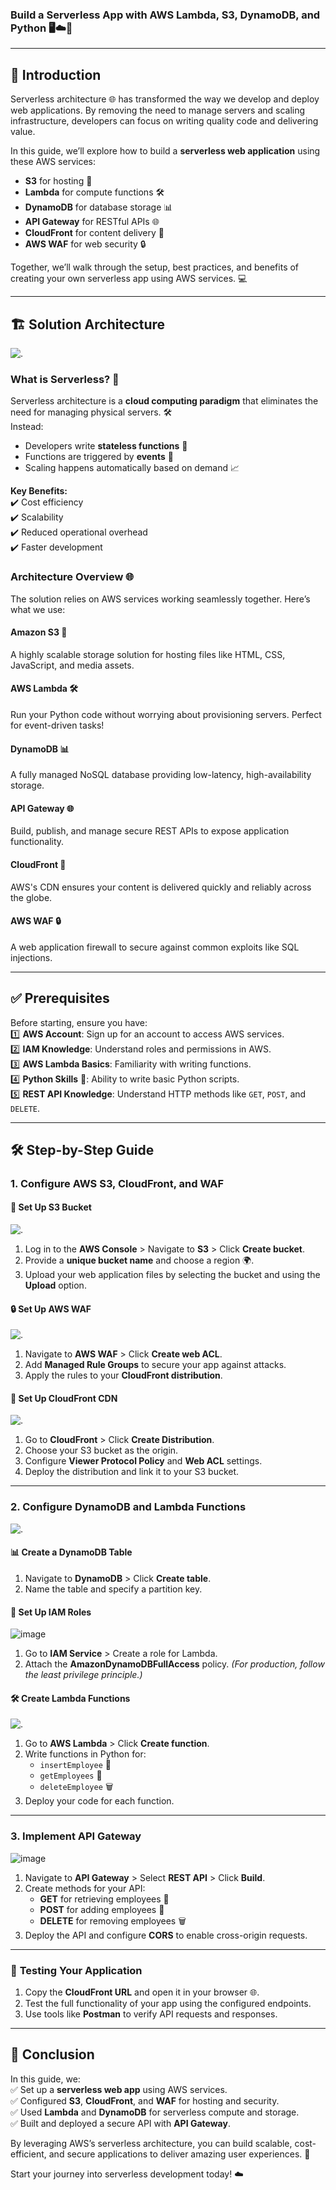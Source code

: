 ### Build a Serverless App with AWS Lambda, S3, DynamoDB, and Python 🖥️☁️🐍

---

## 🌟 **Introduction**

Serverless architecture 🌐 has transformed the way we develop and deploy web applications. By removing the need to manage servers and scaling infrastructure, developers can focus on writing quality code and delivering value. 

In this guide, we’ll explore how to build a **serverless web application** using these AWS services:  
- **S3** for hosting 📂  
- **Lambda** for compute functions 🛠️  
- **DynamoDB** for database storage 📊  
- **API Gateway** for RESTful APIs 🌐  
- **CloudFront** for content delivery 🚀  
- **AWS WAF** for web security 🔒  

Together, we’ll walk through the setup, best practices, and benefits of creating your own serverless app using AWS services. 💻

---

## 🏗️ **Solution Architecture**
![.](Serverless-Application-AWS.gif)

### What is Serverless? 🤔  
Serverless architecture is a **cloud computing paradigm** that eliminates the need for managing physical servers. 🛠️  
Instead:  
- Developers write **stateless functions** 📝  
- Functions are triggered by **events** 🔔  
- Scaling happens automatically based on demand 📈  

**Key Benefits:**  
✔️ Cost efficiency  
✔️ Scalability  
✔️ Reduced operational overhead  
✔️ Faster development  

### Architecture Overview 🌐  
The solution relies on AWS services working seamlessly together. Here’s what we use:  

#### **Amazon S3** 📂  
A highly scalable storage solution for hosting files like HTML, CSS, JavaScript, and media assets.  

#### **AWS Lambda** 🛠️  
Run your Python code without worrying about provisioning servers. Perfect for event-driven tasks!  

#### **DynamoDB** 📊  
A fully managed NoSQL database providing low-latency, high-availability storage.  

#### **API Gateway** 🌐  
Build, publish, and manage secure REST APIs to expose application functionality.  

#### **CloudFront** 🚀  
AWS's CDN ensures your content is delivered quickly and reliably across the globe.  

#### **AWS WAF** 🔒  
A web application firewall to secure against common exploits like SQL injections.

---

## ✅ **Prerequisites**

Before starting, ensure you have:  
1️⃣ **AWS Account**: Sign up for an account to access AWS services.  
2️⃣ **IAM Knowledge**: Understand roles and permissions in AWS.  
3️⃣ **AWS Lambda Basics**: Familiarity with writing functions.  
4️⃣ **Python Skills** 🐍: Ability to write basic Python scripts.  
5️⃣ **REST API Knowledge**: Understand HTTP methods like `GET`, `POST`, and `DELETE`.

---

## 🛠️ **Step-by-Step Guide**

### 1. **Configure AWS S3, CloudFront, and WAF**  

#### 📂 **Set Up S3 Bucket** 
![.](S3.png)
1. Log in to the **AWS Console** > Navigate to **S3** > Click **Create bucket**.  
2. Provide a **unique bucket name** and choose a region 🌍.  
3. Upload your web application files by selecting the bucket and using the **Upload** option.  

#### 🔒 **Set Up AWS WAF**  
![.](WAF.png)
1. Navigate to **AWS WAF** > Click **Create web ACL**.  
2. Add **Managed Rule Groups** to secure your app against attacks.  
3. Apply the rules to your **CloudFront distribution**.

#### 🚀 **Set Up CloudFront CDN** 
![.](CloudFront.png)
1. Go to **CloudFront** > Click **Create Distribution**.  
2. Choose your S3 bucket as the origin.  
3. Configure **Viewer Protocol Policy** and **Web ACL** settings.  
4. Deploy the distribution and link it to your S3 bucket.

---

### 2. **Configure DynamoDB and Lambda Functions**  
![.](DynamoDB.png)

#### 📊 **Create a DynamoDB Table**  
1. Navigate to **DynamoDB** > Click **Create table**.  
2. Name the table and specify a partition key.  

#### 🔑 **Set Up IAM Roles**  
![image](IAMAWS.png)

1. Go to **IAM Service** > Create a role for Lambda.  
2. Attach the **AmazonDynamoDBFullAccess** policy. *(For production, follow the least privilege principle.)*

#### 🛠️ **Create Lambda Functions** 
![.](Lambda.png)
1. Go to **AWS Lambda** > Click **Create function**.  
2. Write functions in Python for:  
   - `insertEmployee` 📝  
   - `getEmployees` 🧾  
   - `deleteEmployee` 🗑️  
3. Deploy your code for each function.  

---

### 3. **Implement API Gateway** 
![image](APIGW.png)


1. Navigate to **API Gateway** > Select **REST API** > Click **Build**.  
2. Create methods for your API:  
   - **GET** for retrieving employees 🧾  
   - **POST** for adding employees 📝  
   - **DELETE** for removing employees 🗑️  
3. Deploy the API and configure **CORS** to enable cross-origin requests.  

---

### 🧪 **Testing Your Application**

1. Copy the **CloudFront URL** and open it in your browser 🌐.  
2. Test the full functionality of your app using the configured endpoints.  
3. Use tools like **Postman** to verify API requests and responses.  



---

## 🎉 **Conclusion**

In this guide, we:  
✅ Set up a **serverless web app** using AWS services.  
✅ Configured **S3**, **CloudFront**, and **WAF** for hosting and security.  
✅ Used **Lambda** and **DynamoDB** for serverless compute and storage.  
✅ Built and deployed a secure API with **API Gateway**.  

By leveraging AWS’s serverless architecture, you can build scalable, cost-efficient, and secure applications to deliver amazing user experiences. 🚀  

Start your journey into serverless development today! ☁️
